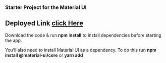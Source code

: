 ### Starter Project for the Material UI

## Deployed Link [click Here](https://hopeful-fermi-0dbe0d.netlify.app/)

Download the code & run **npm install** to install dependencies before starting the app.

You'll also need to install Material UI as a dependency. To do this run **npm install @material-ui/core** or **yarn add**
